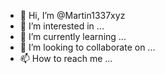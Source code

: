 - 👋 Hi, I’m @Martin1337xyz
- 👀 I’m interested in ...
- 🌱 I’m currently learning ...
- 💞️ I’m looking to collaborate on ...
- 📫 How to reach me ...

<!---
Martin1337xyz/Martin1337xyz is a ✨ special ✨ repository because its `README.md` (this file) appears on your GitHub profile.
You can click the Preview link to take a look at your changes.
--->
